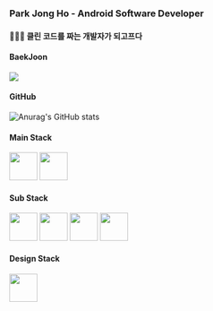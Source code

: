 ### Park Jong Ho - Android Software Developer  


#### 🧑🏻‍💻 클린 코드를 짜는 개발자가 되고프다

#### BaekJoon
<img align='top' src="http://mazassumnida.wtf/api/generate_badge?boj=as00098">  

#### GitHub
![Anurag's GitHub stats](https://github-readme-stats.vercel.app/api?username=HoJongPARK&show_icons=true&theme=vue)  
  
  
#### Main Stack  
<image src="https://user-images.githubusercontent.com/57793298/135412920-c7495e48-5802-4fca-a26e-da1e50f15931.png" width="50" height = "50"> <image src="https://user-images.githubusercontent.com/57793298/135413690-de600da2-32a7-4e5d-a4cb-33cbff1fb3f2.png" width="50" height = "50">  
#### Sub Stack
<image src="https://user-images.githubusercontent.com/57793298/135413964-18139b8d-646f-43e3-866d-eb42244a88df.png" width="50" height = "50"> <image src="https://user-images.githubusercontent.com/57793298/135414108-e645bb43-fa2d-478a-99a7-80351fd1313e.png" width="50" height = "50"> <image src="https://user-images.githubusercontent.com/57793298/135414313-e9e3bdcd-800d-45cf-a6e3-37fd0e2416a5.png" width="50" height = "50"> <image src="https://user-images.githubusercontent.com/57793298/135414881-42798eac-08f2-49c5-951d-56d9614f3399.png" width="50" height = "50">  
#### Design Stack
<image src="https://user-images.githubusercontent.com/57793298/135415486-20f53f19-7955-4e55-8805-5eb732750409.png" width="50" height = "50">
